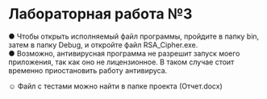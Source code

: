 ﻿# Лабораторная работа №3
● Чтобы открыть исполняемый файл программы, пройдите в папку bin, затем в папку Debug, и откройте файл RSA_Cipher.exe.  
● Возможно, антивирусная программа не разрешит запуск моего приложения, так как оно не лицензионное. В таком случае стоит временно приостановить работу антивируса.

☺
Файл с тестами можно найти в папке проекта (Отчет.docx)